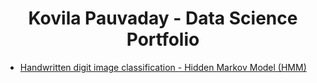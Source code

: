 <h1 style="text-align: center;">Kovila Pauvaday - Data Science Portfolio</h1>

- [Handwritten digit image classification - Hidden Markov Model (HMM)](./projects/hidden_markov_models/project_description.md)
